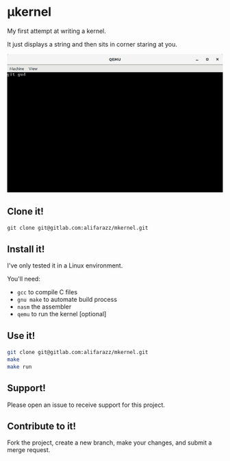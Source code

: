 # µkernel

My first attempt at writing a kernel.

It just displays a string and then sits in corner staring at you.

![alt text](screenshots/1.png)

## Clone it!

```
git clone git@gitlab.com:alifarazz/mkernel.git
```

## Install it!

I've only tested it in a Linux environment.

You'll need: 
* `gcc` to compile C files
* `gnu make` to automate build process
* `nasm` the assembler
* `qemu` to run the kernel [optional]

## Use it!

```sh
git clone git@gitlab.com:alifarazz/mkernel.git
make
make run
```

## Support!

Please open an issue to receive support for this project.

## Contribute to it!

Fork the project, create a new branch, make your changes, and submit a merge request.

